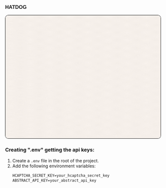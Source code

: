 
<h3 style="font-family: 'Mochiy Pop One', sans-serif; ">HATDOG</h3>
<img src="User-Manual-img/Flowchart.gif" style="border-radius: 10px; border: 1px solid #000; width: 760px; height: 400px; ">


### Creating ".env"  getting the api keys:
1. Create a `.env` file in the root of the project.
2. Add the following environment variables:
   ```plaintext
   HCAPTCHA_SECRET_KEY=your_hcaptcha_secret_key
   ABSTRACT_API_KEY=your_abstract_api_key
